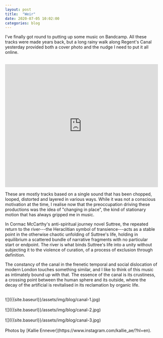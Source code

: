 ```yaml
---
layout: post
title:  "Weir"
date: 2020-07-05 10:02:00
categories: blog
---
```


I've finally got round to putting up some music on Bandcamp. All these tracks were made years back, but a long rainy walk along Regent's Canal yesterday provided both a cover photo and the nudge I need to put it all online.

<br />
<iframe style="border: 0; width: 100%; height: 406px;" src="https://bandcamp.com/EmbeddedPlayer/album=2421086465/size=large/bgcol=ffffff/linkcol=0687f5/artwork=small/transparent=true/" seamless><a href="http://olivercampbell.bandcamp.com/album/weir">Weir by Oliver Campbell</a></iframe>
<br />

These are mostly tracks based on a single sound that has been chopped, looped, distorted and layered in various ways. While it was not a conscious motivation at the time, I realise now that the preoccupation driving these productions was the idea of "changing in place", the kind of stationary motion that has always gripped me in music.

In Cormac McCarthy's anti-spiritual journey novel Suttree, the repeated return to the river---the Heraclitian symbol of transience---acts as a stable point in the otherwise chaotic unfolding of Suttree's life, holding in equilibrium a scattered bundle of narrative fragments with no particular start or endpoint. The river is what binds Suttree's life into a unity without subjecting it to the violence of curation, of a process of exclusion through definition.

The constancy of the canal in the frenetic temporal and social dislocation of modern London touches something similar, and I like to think of this music as intimately bound up with that. The essence of the canal is its crustiness, a crossing point between the human sphere and its outside, where the decay of the artificial is revitalised in its reclamation by organic life.

<br />
![]({{site.baseurl}}/assets/img/blog/canal-1.jpg)
<br />
<br />
![]({{site.baseurl}}/assets/img/blog/canal-2.jpg)
<br />
<br />
![]({{site.baseurl}}/assets/img/blog/canal-3.jpg)
<br />
<br />
Photos by [Kallie Ennever](https://www.instagram.com/kallie_ae/?hl=en).
